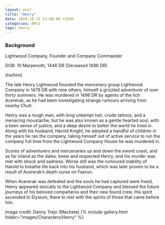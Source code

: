 ```yaml
---
layout: post
title: "Henry"
date: 2024-10-31 12:00:00 +1030
categories: NPCs
tags: henry
---
```

### Background
Lightwood Company, Founder and Company Commander

DOB: 10 Marpenoth, 1446 DR (Deceased 1496 DR)

(he/him)





The late Henry Lightwood founded the mercenary group Lightwood Company in 1479 DR with nine others, himself a grizzled adventurer of over thirty summers. He was murdered in 1496 DR by agents of the lich Acererak, as he had been investigating strange rumours arriving from nearby Chult.

Henry was a rough man, with long unkempt hair, crude tattoos, and a menacing moustache; but he was also known as a gentle hearted soul, with a keen sense of justice, and a deep desire to better the world he lived in. Along with his husband, Harold Knight, he adopted a handful of children in the years he ran the company, taking himself out of active service to run the company full time from the Lightwood Company House he was murdered in.

Scores of adventurers and mercenaries up and down the sword coast, and as far inland as the dales, knew and respected Henry, and his murder was met with shock and sadness. Worse still was the rumoured inability of Harold to breathe life back into his husband, which was later proven to be a result of Acererak’s death curse on Faerun.

When Acererak was defeated and the souls he had captured were freed, Henry appeared stoically to the Lightwood Company and blessed the future journeys of his beloved compañeros and their new found crew. His spirit ascended to Elysium, there to rest with the spirits of those that came before him.





Image credit: Danny Trejo (Machete)
{% include gallery.html folder="images/Characters/Henry" %}